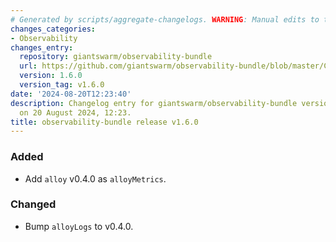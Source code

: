 ```yaml
---
# Generated by scripts/aggregate-changelogs. WARNING: Manual edits to this files will be overwritten.
changes_categories:
- Observability
changes_entry:
  repository: giantswarm/observability-bundle
  url: https://github.com/giantswarm/observability-bundle/blob/master/CHANGELOG.md#160---2024-08-20
  version: 1.6.0
  version_tag: v1.6.0
date: '2024-08-20T12:23:40'
description: Changelog entry for giantswarm/observability-bundle version 1.6.0, published
  on 20 August 2024, 12:23.
title: observability-bundle release v1.6.0
---
```


### Added
- Add `alloy` v0.4.0 as `alloyMetrics`.
### Changed
- Bump `alloyLogs` to v0.4.0.
